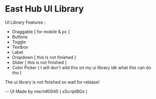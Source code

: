 # East Hub UI Library

UI Library Features :

- Draggable [ for mobile & pc ]
- Buttons
- Toggle
- Textbox
- Label
- Dropdown [ this is not finished ] 
- Slider [ this is not finished ] 
- Color Picker ( I will don't add this on my ui library idk what this can do tho ) 

The ui library is not finished so wait for release!

-- UI Made by mech#0945 ( xScriptBGs ) 
